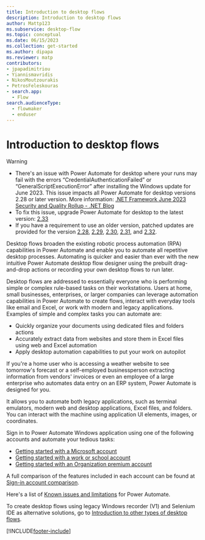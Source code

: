 ```yaml
---
title: Introduction to desktop flows
description: Introduction to desktop flows
author: Mattp123
ms.subservice: desktop-flow
ms.topic: conceptual
ms.date: 06/15/2023
ms.collection: get-started
ms.author: dipapa
ms.reviewer: matp
contributors:
- jpapadimitriou
- Yiannismavridis
- NikosMoutzourakis
- PetrosFeleskouras
- search.app: 
  - Flow
search.audienceType: 
  - flowmaker
  - enduser
---
```


# Introduction to desktop flows

> [!WARNING]
> - There's an issue with Power Automate for desktop where your runs may fail with the errors “CredentialAuthenticationFailed” or “GeneralScriptExecutionError” after installing the Windows update for June 2023. This issue impacts all Power Automate for desktop versions 2.28 or later version. More information: [.NET Framework June 2023 Security and Quality Rollup - .NET Blog ](https://devblogs.microsoft.com/dotnet/dotnet-framework-june-2023-security-and-quality-rollup/)
> - To fix this issue, upgrade Power Automate for desktop to the latest version: [2.33]( https://go.microsoft.com/fwlink/?linkid=2102613) 
> - If you have a requirement to use an older version, patched updates are provided for the version [2.28](https://go.microsoft.com/fwlink/?linkid=2239808), [2.29](https://go.microsoft.com/fwlink/?linkid=2239591), [2.30](https://go.microsoft.com/fwlink/?linkid=2239716), [2.31](https://go.microsoft.com/fwlink/?linkid=2239809), and [2.32](https://go.microsoft.com/fwlink/?linkid=2239592).

Desktop flows broaden the existing robotic process automation (RPA) capabilities in Power Automate and enable you to automate all repetitive desktop processes. Automating is quicker and easier than ever with the new intuitive Power Automate desktop flow designer using the prebuilt drag-and-drop actions or recording your own desktop flows to run later. 

Desktop flows are addressed to essentially everyone who is performing simple or complex rule-based tasks on their workstations. Users at home, small businesses, enterprises, or larger companies can leverage automation capabilities in Power Automate to create flows, interact with everyday tools like email and Excel, or work with modern and legacy applications. Examples of simple and complex tasks you can automate are:  

- Quickly organize your documents using dedicated files and folders actions 
- Accurately extract data from websites and store them in Excel files using web and Excel automation
- Apply desktop automation capabilities to put your work on autopilot  

If you're a home user who is accessing a weather website to see tomorrow's forecast or a self-employed businessperson extracting information from vendors' invoices or even an employee of a large enterprise who automates data entry on an ERP system, Power Automate is designed for you. 

It allows you to automate both legacy applications, such as terminal emulators, modern web and desktop applications, Excel files, and folders. You can interact with the machine using application UI elements, images, or coordinates.

Sign in to Power Automate Windows application using one of the following accounts and automate your tedious tasks: 

- [Getting started with a Microsoft account](getting-started-msa.md)
- [Getting started with a work or school account](getting-started-freeorg.md)
- [Getting started with an Organization premium account](getting-started-org.md)

A full comparison of the features included in each account can be found at [Sign-in account comparison](setup.md#sign-in-account-comparison).

Here's a list of [Known issues and limitations](setup.md#known-issues-and-limitations) for Power Automate.

To create desktop flows using legacy Windows recorder (V1) and Selenium IDE as alternative solutions, go to [Introduction to other types of desktop flows](overview.md).

[!INCLUDE[footer-include](../includes/footer-banner.md)]
